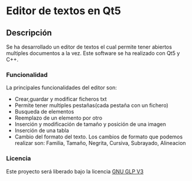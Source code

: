 # Editor de textos en Qt5
## Descripción
Se ha desarrollado un editor de textos el cual permite tener abiertos multiples documentos a la vez. Este software se ha realizado con Qt5 y C++.
### Funcionalidad
La principales funcionalidades del editor son:
* Crear,guardar y modificar  ficheros txt
* Permite tener multiples pestañas(cada pestaña con un fichero)
* Busqueda de elementos
* Reemplazo de un elemento por otro
* Inserción y modificación de tamaño y posición de una imagen
* Inserción de una tabla
* Cambio del formato del texto. Los cambios de formato que podemos realizar son:
  Familia, Tamaño, Negrita, Cursiva, Subrayado, Alineacion 

### Licencia

 Este proyecto será liberado bajo la licencia [GNU GLP V3](https://github.com/Antoniolm/Editor_Texto-Qt5/blob/master/LICENSE)
